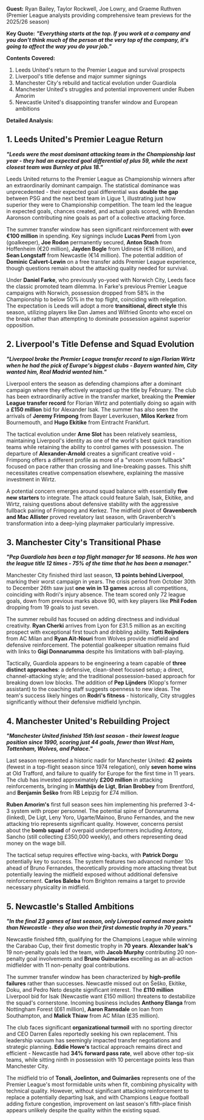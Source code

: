 **Guest:** Ryan Bailey, Taylor Rockwell, Joe Lowry, and Graeme Ruthven (Premier League analysts providing comprehensive team previews for the 2025/26 season)

**Key Quote:**
***"Everything starts at the top. If you work at a company and you don't think much of the person at the very top of the company, it's going to affect the way you do your job."***

**Contents Covered:**
1. Leeds United's return to the Premier League and survival prospects
2. Liverpool's title defense and major summer signings
3. Manchester City's rebuild and tactical evolution under Guardiola
4. Manchester United's struggles and potential improvement under Ruben Amorim
5. Newcastle United's disappointing transfer window and European ambitions

**Detailed Analysis:**

## 1. Leeds United's Premier League Return

***"Leeds were the most dominant attacking team in the Championship last year - they had an expected goal differential of plus 59, while the next closest team was Burnley at plus 18."***

Leeds United returns to the Premier League as Championship winners after an extraordinarily dominant campaign. The statistical dominance was unprecedented - their expected goal differential was **double the gap** between PSG and the next best team in Ligue 1, illustrating just how superior they were to Championship competition. The team led the league in expected goals, chances created, and actual goals scored, with Brendan Aaronson contributing nine goals as part of a collective attacking force.

The summer transfer window has seen significant reinforcement with **over €100 million** in spending. Key signings include **Lucas Perri** from Lyon (goalkeeper), **Joe Rodon** permanently secured, **Anton Stach** from Hoffenheim (€20 million), **Jayden Bogle** from Udinese (€18 million), and **Sean Longstaff** from Newcastle (€14 million). The potential addition of **Dominic Calvert-Lewin** on a free transfer adds Premier League experience, though questions remain about the attacking quality needed for survival.

Under **Daniel Farke**, who previously yo-yoed with Norwich City, Leeds face the classic promoted team dilemma. In Farke's previous Premier League campaigns with Norwich, possession dropped from 58% in the Championship to below 50% in the top flight, coinciding with relegation. The expectation is Leeds will adopt a more **transitional, direct style** this season, utilizing players like Dan James and Wilfried Gnonto who excel on the break rather than attempting to dominate possession against superior opposition.

## 2. Liverpool's Title Defense and Squad Evolution

***"Liverpool broke the Premier League transfer record to sign Florian Wirtz when he had the pick of Europe's biggest clubs - Bayern wanted him, City wanted him, Real Madrid wanted him."***

Liverpool enters the season as defending champions after a dominant campaign where they effectively wrapped up the title by February. The club has been extraordinarily active in the transfer market, breaking the **Premier League transfer record** for Florian Wirtz and potentially doing so again with a **£150 million** bid for Alexander Isak. The summer has also seen the arrivals of **Jeremy Frimpong** from Bayer Leverkusen, **Milos Kerkez** from Bournemouth, and **Hugo Ekitike** from Eintracht Frankfurt.

The tactical evolution under **Arne Slot** has been relatively seamless, maintaining Liverpool's identity as one of the world's best quick transition teams while retaining the ability to control games with possession. The departure of **Alexander-Arnold** creates a significant creative void - Frimpong offers a different profile as more of a "vroom vroom fullback" focused on pace rather than crossing and line-breaking passes. This shift necessitates creative compensation elsewhere, explaining the massive investment in Wirtz.

A potential concern emerges around squad balance with essentially **five new starters** to integrate. The attack could feature Salah, Isak, Ekitike, and Wirtz, raising questions about defensive stability with the aggressive fullback pairing of Frimpong and Kerkez. The midfield pivot of **Gravenberch and Mac Allister** proved revelatory last season, with Gravenberch's transformation into a deep-lying playmaker particularly impressive.

## 3. Manchester City's Transitional Phase

***"Pep Guardiola has been a top flight manager for 16 seasons. He has won the league title 12 times - 75% of the time that he has been a manager."***

Manchester City finished third last season, **13 points behind Liverpool**, marking their worst campaign in years. The crisis period from October 30th to December 26th saw just **one win in 13 games** across all competitions, coinciding with Rodri's injury absence. The team scored only 72 league goals, down from previous marks above 90, with key players like **Phil Foden** dropping from 19 goals to just seven.

The summer rebuild has focused on adding directness and individual creativity. **Ryan Cherki** arrives from Lyon for £31.5 million as an exciting prospect with exceptional first touch and dribbling ability. **Totti Reijnders** from AC Milan and **Ryan Aït-Nouri** from Wolves provide midfield and defensive reinforcement. The potential goalkeeper situation remains fluid with links to **Gigi Donnarumma** despite his limitations with ball-playing.

Tactically, Guardiola appears to be engineering a team capable of **three distinct approaches**: a defensive, clean-sheet focused setup; a direct, channel-attacking style; and the traditional possession-based approach for breaking down low blocks. The addition of **Pep Lijnders** (Klopp's former assistant) to the coaching staff suggests openness to new ideas. The team's success likely hinges on **Rodri's fitness** - historically, City struggles significantly without their defensive midfield lynchpin.

## 4. Manchester United's Rebuilding Project

***"Manchester United finished 15th last season - their lowest league position since 1990, scoring just 44 goals, fewer than West Ham, Tottenham, Wolves, and Palace."***

Last season represented a historic nadir for Manchester United: **42 points** (fewest in a top-flight season since 1974 relegation), only **seven home wins** at Old Trafford, and failure to qualify for Europe for the first time in 11 years. The club has invested approximately **£200 million** in attacking reinforcements, bringing in **Matthijs de Ligt**, **Brian Brobbey** from Brentford, and **Benjamin Šeško** from RB Leipzig for £74 million.

**Ruben Amorim's** first full season sees him implementing his preferred 3-4-3 system with proper personnel. The potential spine of Donnarumma (linked), De Ligt, Leny Yoro, Ugarte/Mainoo, Bruno Fernandes, and the new attacking trio represents significant quality. However, concerns persist about the **bomb squad** of overpaid underperformers including Antony, Sancho (still collecting £350,000 weekly), and others representing dead money on the wage bill.

The tactical setup requires effective wing-backs, with **Patrick Dorgu** potentially key to success. The system features two advanced number 10s ahead of Bruno Fernandes, theoretically providing more attacking threat but potentially leaving the midfield exposed without additional defensive reinforcement. **Carlos Baleba** from Brighton remains a target to provide necessary physicality in midfield.

## 5. Newcastle's Stalled Ambitions

***"In the final 23 games of last season, only Liverpool earned more points than Newcastle - they also won their first domestic trophy in 70 years."***

Newcastle finished fifth, qualifying for the Champions League while winning the Carabao Cup, their first domestic trophy in **70 years**. **Alexander Isak's** 19 non-penalty goals led the team, with **Jacob Murphy** contributing 20 non-penalty goal involvements and **Bruno Guimarães** excelling as an all-action midfielder with 11 non-penalty goal contributions.

The summer transfer window has been characterized by **high-profile failures** rather than successes. Newcastle missed out on Šeško, Ekitike, Doku, and Pedro Neto despite significant interest. The **£110 million** Liverpool bid for Isak (Newcastle want £150 million) threatens to destabilize the squad's cornerstone. Incoming business includes **Anthony Elanga** from Nottingham Forest (£61 million), **Aaron Ramsdale** on loan from Southampton, and **Malick Thiaw** from AC Milan (£35 million).

The club faces significant **organizational turmoil** with no sporting director and CEO Darren Eales reportedly seeking his own replacement. This leadership vacuum has seemingly impacted transfer negotiations and strategic planning. **Eddie Howe's** tactical approach remains direct and efficient - Newcastle had **34% forward pass rate**, well above other top-six teams, while sitting ninth in possession with 10 percentage points less than Manchester City.

The midfield trio of **Tonali, Joelinton, and Guimarães** represents one of the Premier League's most formidable units when fit, combining physicality with technical quality. However, without significant attacking reinforcement to replace a potentially departing Isak, and with Champions League football adding fixture congestion, improvement on last season's fifth-place finish appears unlikely despite the quality within the existing squad.